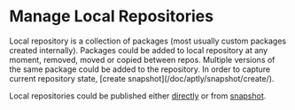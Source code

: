 # Manage Local Repositories
<div>
Local repository is a collection of packages (most usually custom packages created internally).
Packages could be added to local repository at any moment, removed, moved or copied between repos.
Multiple versions of the same package could be added to the repository.
In order to capture current repository state, [create snapshot](/doc/aptly/snapshot/create/).

Local repositories could be published either [directly](/doc/aptly/publish/repo/)
or from [snapshot](/doc/aptly/publish/snapshot).
</div>

